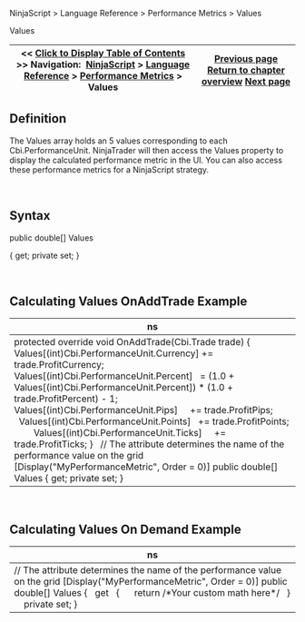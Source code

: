 ﻿


NinjaScript \> Language Reference \> Performance Metrics \> Values






















Values







| \<\< [Click to Display Table of Contents](performancemetric_values.md) \>\> **Navigation:**     [NinjaScript](ninjascript-1.md) \> [Language Reference](language_reference_wip-1.md) \> [Performance Metrics](performance_metrics-1.md) \> Values | [Previous page](performanceunit-1.md) [Return to chapter overview](performance_metrics-1.md) [Next page](share_service-1.md) |
| --- | --- |











## Definition


The Values array holds an 5 values corresponding to each Cbi.PerformanceUnit. NinjaTrader will then access the Values property to display the calculated performance metric in the UI. You can also access these performance metrics for a NinjaScript strategy. 


 


## Syntax


public double\[] Values


{ get; private set; }


 


## Calculating Values OnAddTrade Example




| ns |
| --- |
| protected override void OnAddTrade(Cbi.Trade trade) {          Values\[(int)Cbi.PerformanceUnit.Currency] \+\= trade.ProfitCurrency;          Values\[(int)Cbi.PerformanceUnit.Percent]   \= (1\.0 \+ Values\[(int)Cbi.PerformanceUnit.Percent]) \* (1\.0 \+ trade.ProfitPercent) \- 1;          Values\[(int)Cbi.PerformanceUnit.Pips]     \+\= trade.ProfitPips;          Values\[(int)Cbi.PerformanceUnit.Points]   \+\= trade.ProfitPoints;          Values\[(int)Cbi.PerformanceUnit.Ticks]     \+\= trade.ProfitTicks; }   // The attribute determines the name of the performance value on the grid \[Display("MyPerformanceMetric", Order \= 0\)] public double\[] Values { get; private set; } |



 


## Calculating Values On Demand Example




| ns |
| --- |
| // The attribute determines the name of the performance value on the grid \[Display("MyPerformanceMetric", Order \= 0\)] public double\[] Values {     get     {        return /\*Your custom math here\*/     }      private set;  } |









